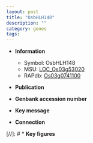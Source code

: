 ```yaml
---
layout: post
title: "OsbHLH148"
description: ""
category: genes
tags: 
---
```


* **Information**  
    + Symbol: OsbHLH148  
    + MSU: [LOC_Os03g53020](http://rice.uga.edu/cgi-bin/ORF_infopage.cgi?orf=LOC_Os03g53020)  
    + RAPdb: [Os03g0741100](http://rapdb.dna.affrc.go.jp/viewer/gbrowse_details/irgsp1?name=Os03g0741100)  

* **Publication**  

* **Genbank accession number**  

* **Key message**  

* **Connection**  

[//]: # * **Key figures**  


